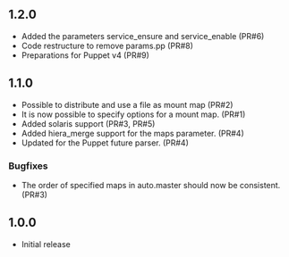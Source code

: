 ## 1.2.0

- Added the parameters service_ensure and service_enable (PR#6)
- Code restructure to remove params.pp (PR#8)
- Preparations for Puppet v4 (PR#9)

## 1.1.0

- Possible to distribute and use a file as mount map (PR#2)
- It is now possible to specify options for a mount map. (PR#1)
- Added solaris support (PR#3, PR#5)
- Added hiera_merge support for the maps parameter. (PR#4)
- Updated for the Puppet future parser. (PR#4)

### Bugfixes
- The order of specified maps in auto.master should now be consistent. (PR#3)


## 1.0.0

- Initial release
